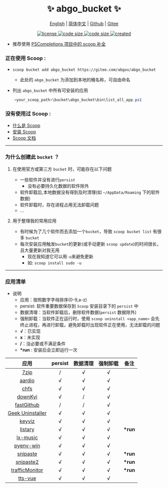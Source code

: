 <p align="center">
    <h1 align="center">✨ abgo_bucket ✨</h1>
</p>

<p align="center">
    <a href="README.md">English</a> |
    <a href="README-CN.md">简体中文</a> |
    <a href="https://github.com/abgox/abgo_bucket">Github</a> |
    <a href="https://gitee.com/abgox/abgo_bucket">Gitee</a>
</p>

<p align="center">
    <a href="https://github.com/abgox/abgo_bucket/blob/main/LICENSE">
        <img src="https://img.shields.io/github/license/abgox/abgo_bucket" alt="license" />
    </a>
    <a href="https://img.shields.io/github/languages/code-size/abgox/abgo_bucket.svg">
        <img src="https://img.shields.io/github/languages/code-size/abgox/abgo_bucket.svg" alt="code size" />
    </a>
    <a href="https://img.shields.io/github/repo-size/abgox/abgo_bucket.svg">
        <img src="https://img.shields.io/github/repo-size/abgox/abgo_bucket.svg" alt="code size" />
    </a>
    <a href="https://github.com/abgox/abgo_bucket">
        <img src="https://img.shields.io/badge/created-2023--6--1-blue" alt="created" />
    </a>
</p>

-   推荐使用 [PSCompletions 项目中的 scoop 补全 ](https://gitee.com/abgox/PSCompletions "PSCompletions")

### 正在使用 Scoop :

-   `scoop bucket add abgo_bucket https://gitee.com/abgox/abgo_bucket`

    -   此处的 `abgo_bucket` 为添加到本地的桶名称，可自由命名

-   列出 `abgo_bucket` 中所有可安装的应用

```powershell
    <your_scoop_path>\bucket\abgo_bucket\bin\list_all_app.ps1
```

### 没有使用过 Scoop :

-   [什么是 Scoop](https://github.com/ScoopInstaller/Scoop)
-   [安装 Scoop](https://github.com/ScoopInstaller/Install)
-   [Scoop 文档](https://github.com/ScoopInstaller/Scoop/wiki)

---

### 为什么创建此 `bucket` ？

1. 在使用官方或第三方 `bucket` 时，可能存在以下问题

    - 一些软件并没有进行`persist`
        - 没有必要持久化数据的软件除外
    - 软件卸载后,本地数据没有得到及时清理(如 `~/AppData/Roaming` 下的软件数据)
    - 软件卸载时，存在进程占用无法卸载问题
    - ...

2. 用于整理我的常用应用
    - 有时候为了几个软件而去添加一个`bucket`，导致 `scoop bucket list` 有很多 `bucket`
    - 每次安装应用触发`bucket`的更新(或手动更新 `scoop update`)的时间很长，且大量更新对我无用
        - 现在我知道它可以用`-u`来避免更新
        - 如: `scoop install sudo -u`

---

### 应用清单

-   说明
    -   应用：按照数字字母排序(0-9,a-z)
    -   persist: 软件重要数据保存到 `Scoop` 安装目录下的 `persist` 中
    -   数据清理：当软件卸载后，删除软件数据(`persist` 数据除外)
    -   强制卸载：当软件正在运行时，使用 `scoop uninstall <app_name>` 会先终止进程，再进行卸载，避免卸载时出现软件正在使用，无法卸载的问题
    -   **√**：已实现
    -   **x**：未实现
    -   **/**：没必要或不满足条件
    -   **\*run** : 安装后会立即运行一次

|                       应用                       | persist | 数据清理 | 强制卸载 | 备注      |
| :----------------------------------------------: | :-----: | :------: | :------: | --------- |
|            [7zip](/bucket/7zip.json)             |    /    |    √     |    √     |           |
|          [aardio](/bucket/aardio.json)           |    √    |    √     |    √     |           |
|            [chfs](/bucket/chfs.json)             |    √    |    √     |    √     |           |
|         [downKyi](/bucket/downkyi.json)          |    √    |    /     |    √     |           |
|      [fastGithub](/bucket/fastGithub.json)       |    /    |    /     |    √     |           |
| [Geek Uninstaller](/bucket/geekUninstaller.json) |    √    |    √     |    √     |           |
|          [keyviz](/bucket/keyviz.json)           |    √    |    √     |    √     |           |
|         [listary](/bucket/listary.json)          |    √    |    √     |    √     | **\*run** |
|        [lx-music](/bucket/lx-music.json)         |    √    |    √     |    √     |           |
|       [pyenv-win](/bucket/pyenv-win.json)        |    √    |    √     |    √     |           |
|        [snipaste](/bucket/snipaste.json)         |    √    |    √     |    √     | **\*run** |
|       [snipaste2](/bucket/snipaste2.json)        |    √    |    √     |    √     | **\*run** |
|  [trafficMonitor](/bucket/trafficMonitor.json)   |    √    |    √     |    √     | **\*run** |
|         [tts-vue](/bucket/tts-vue.json)          |    √    |    √     |    √     |           |
